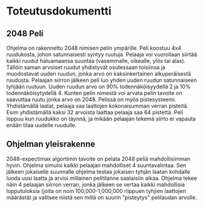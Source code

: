 # Toteutusdokumentti

## 2048 Peli
Ohjelma on rakennettu 2048 nimisen pelin ympärille. Peli koostuu 4x4 ruudukosta, johon satunnaisesti syntyy ruutuja. Pelaaja voi vuorollaan siirtää kaikki ruudut haluamaansa suuntaa (vasemmalle, oikealle, ylös tai alas). Tällöin saman arvoiset ruudut yhdistyvät osutessaan toisiinsa ja muodostavat uuden ruudun, jonka arvo on kaksinkertainen alkuperäisestä ruudusta. Pelaajan siirron jälkeen peli luo yhden uuden ruudun satunnaiseen tyhjään ruutuun. Uuden ruudun arvo on 90% todennäköisyydellä 2 ja 10% todennäköisytydellä 4. Kunten pelin nimestä voi arvata pelin tavoite on saavuttaa ruutu jonka arvo on 2048. Pelissä on myös pistesysteemi. Yhdistämällä laatat, pelaaja saa laattojen kokonaisumman verran pisteitä. Esim yhdistämällä kaksi 32 arvoista laattaa pelaaja saa 64 pistettä. Peli loppuu kun ruudukko on täynnä, ja mikään pelaajan tekemä siirto ei vapauta enään tilaa uudelle ruudulle. 

## Ohjelman yleisrakenne
2048-expectimax algortimin tavoite on pelata 2048 peliä mahdollisimman hyvin. Ohjelma simuloi kaikki pelaajan mahdolliset 4 suuntavalintaa. Sen jälkeen jokaiselle suunnalle ohjelma testaa jokaisen tyhjän laatan kohdalle luoda uusi laatta ja arvioi millainen pelitilanne saataisiin aikaa. Ohjelma tekee näin 4 pelaajan siirron verran, jonka jälkeen se vertaa kaikki mahdollisia lopputuloksia (joita on noin 100,000-1,000,000 riippuen tyhjien laattojen määrästä) ja valitsee niistä sen millä on suurin "pisteytys" pelilaudan arvolle. 
